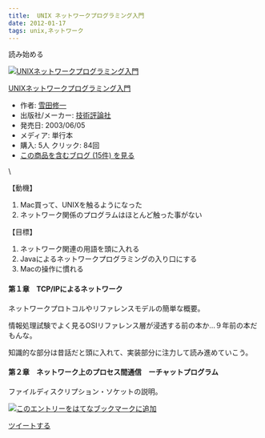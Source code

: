 ```yaml
---
title:  UNIX ネットワークプログラミング入門
date: 2012-01-17
tags: unix,ネットワーク
---
```

読み始める

[![UNIXネットワークプログラミング入門](http://ecx.images-amazon.com/images/I/41TQMN3JJML._SL160_.jpg "UNIXネットワークプログラミング入門")](http://www.amazon.co.jp/dp/4774117544/?tag=hatena_st1-22&ascsubtag=d-s2pfr)

[UNIXネットワークプログラミング入門](http://www.amazon.co.jp/dp/4774117544/?tag=hatena_st1-22&ascsubtag=d-s2pfr)

-   作者:
    [雪田修一](http://d.hatena.ne.jp/keyword/%C0%E3%C5%C4%BD%A4%B0%EC)
-   出版社/メーカー:
    [技術評論社](http://d.hatena.ne.jp/keyword/%B5%BB%BD%D1%C9%BE%CF%C0%BC%D2)
-   発売日: 2003/06/05
-   メディア: 単行本
-   購入: 5人 クリック: 84回
-   [この商品を含むブログ (15件)
    を見る](http://d.hatena.ne.jp/asin/4774117544)

\

【動機】

1.  Mac買って、UNIXを触るようになった
2.  ネットワーク関係のプログラムはほとんど触った事がない

【目標】

1.  ネットワーク関連の用語を頭に入れる
2.  Javaによるネットワークプログラミングの入り口にする
3.  Macの操作に慣れる

#### 第１章　TCP/IPによるネットワーク

ネットワークプロトコルやリファレンスモデルの簡単な概要。

情報処理試験でよく見るOSIリファレンス層が浸透する前の本か…９年前の本だもんな。

知識的な部分は昔話だと頭に入れて、実装部分に注力して読み進めていこう。

#### 第２章　ネットワーク上のプロセス間通信　ーチャットプログラム

ファイルディスクリプション・ソケットの説明。

[![このエントリーをはてなブックマークに追加](http://b.st-hatena.com/images/entry-button/button-only.gif)](http://b.hatena.ne.jp/entry/http://d.hatena.ne.jp "このエントリーをはてなブックマークに追加")

[ツイートする](http://twitter.com/share)
